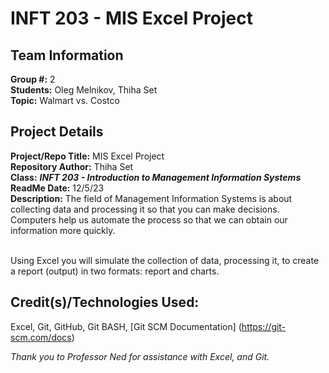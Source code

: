 # INFT 203 - MIS Excel Project

## Team Information
**Group #:** 2 <br/>
**Students:** Oleg Melnikov, Thiha Set <br/>
**Topic:** Walmart vs. Costco

## Project Details
**Project/Repo Title:** MIS Excel Project <br />
**Repository Author:** Thiha Set <br />
**Class:** ***INFT 203 - Introduction to Management Information Systems*** <br/>
**ReadMe Date:** 12/5/23 <br/>
**Description:** The field of Management Information Systems is about collecting data and processing it so that you can make decisions. Computers help us automate the process so that we can obtain our information more quickly. 

<br/>
Using Excel you will simulate the collection of data, processing it, to create a report (output) in two formats: report and charts.

## Credit\(s\)/Technologies Used:
Excel, Git, GitHub, Git BASH, [Git SCM Documentation] (https://git-scm.com/docs)

*Thank you to Professor Ned for assistance with Excel, and Git.*
